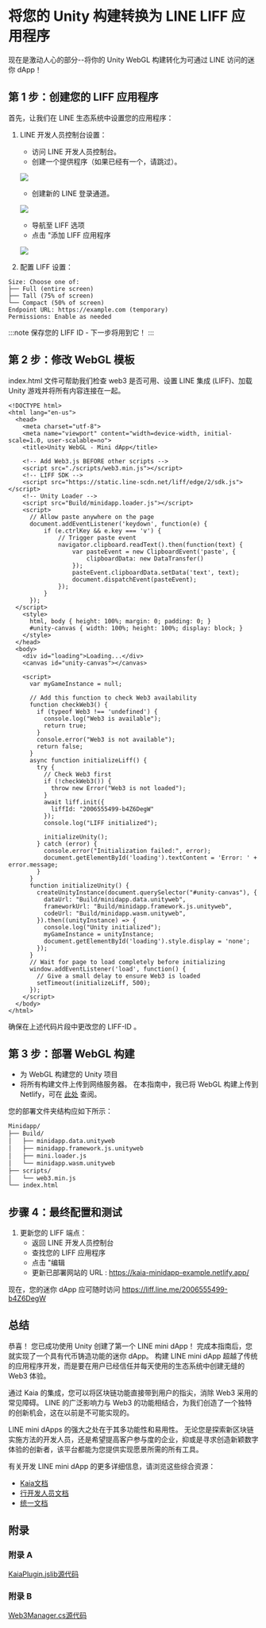 # 将您的 Unity 构建转换为 LINE LIFF 应用程序

现在是激动人心的部分--将你的 Unity WebGL 构建转化为可通过 LINE 访问的迷你 dApp！

## 第 1 步：创建您的 LIFF 应用程序<a id="create-liff-app"></a>

首先，让我们在 LINE 生态系统中设置您的应用程序：

1. LINE 开发人员控制台设置：

   - 访问 LINE 开发人员控制台。
   - 创建一个提供程序（如果已经有一个，请跳过）。

   ![](/img/minidapps/unity-minidapp/create-provider-lc.png)

   - 创建新的 LINE 登录通道。

   ![](/img/minidapps/unity-minidapp/line-login-lc.png)

   - 导航至 LIFF 选项
   - 点击 "添加 LIFF 应用程序

   ![](/img/minidapps/unity-minidapp/line-liff-add.png)

2. 配置 LIFF 设置：

```code
Size: Choose one of:
├── Full (entire screen)
├── Tall (75% of screen)
└── Compact (50% of screen)
Endpoint URL: https://example.com (temporary)
Permissions: Enable as needed
```

:::note
保存您的 LIFF ID - 下一步将用到它！
:::

## 第 2 步：修改 WebGL 模板<a id="modify-webgl-template"></a>

index.html 文件可帮助我们检查 web3 是否可用、设置 LINE 集成 (LIFF)、加载 Unity 游戏并将所有内容连接在一起。

```code
<!DOCTYPE html>
<html lang="en-us">
  <head>
    <meta charset="utf-8">
    <meta name="viewport" content="width=device-width, initial-scale=1.0, user-scalable=no">
    <title>Unity WebGL - Mini dApp</title>
    
    <!-- Add Web3.js BEFORE other scripts -->
    <script src="./scripts/web3.min.js"></script>
    <!-- LIFF SDK -->
    <script src="https://static.line-scdn.net/liff/edge/2/sdk.js"></script>
    <!-- Unity Loader -->
    <script src="Build/minidapp.loader.js"></script>
    <script>
      // Allow paste anywhere on the page
      document.addEventListener('keydown', function(e) {
          if (e.ctrlKey && e.key === 'v') {
              // Trigger paste event
              navigator.clipboard.readText().then(function(text) {
                  var pasteEvent = new ClipboardEvent('paste', {
                      clipboardData: new DataTransfer()
                  });
                  pasteEvent.clipboardData.setData('text', text);
                  document.dispatchEvent(pasteEvent);
              });
          }
      });
  </script>
    <style>
      html, body { height: 100%; margin: 0; padding: 0; }
      #unity-canvas { width: 100%; height: 100%; display: block; }
    </style>
  </head>
  <body>
    <div id="loading">Loading...</div>
    <canvas id="unity-canvas"></canvas>
    
    <script>
      var myGameInstance = null;
      
      // Add this function to check Web3 availability
      function checkWeb3() {
        if (typeof Web3 !== 'undefined') {
          console.log("Web3 is available");
          return true;
        }
        console.error("Web3 is not available");
        return false;
      }
      async function initializeLiff() {
        try {
          // Check Web3 first
          if (!checkWeb3()) {
            throw new Error("Web3 is not loaded");
          }
          await liff.init({
            liffId: "2006555499-b4Z6DegW"
          });
          console.log("LIFF initialized");
          
          initializeUnity();
        } catch (error) {
          console.error("Initialization failed:", error);
          document.getElementById('loading').textContent = 'Error: ' + error.message;
        }
      }
      function initializeUnity() {
        createUnityInstance(document.querySelector("#unity-canvas"), {
          dataUrl: "Build/minidapp.data.unityweb",
          frameworkUrl: "Build/minidapp.framework.js.unityweb",
          codeUrl: "Build/minidapp.wasm.unityweb",
        }).then((unityInstance) => {
          console.log("Unity initialized");
          myGameInstance = unityInstance;
          document.getElementById('loading').style.display = 'none';
        });
      }
      // Wait for page to load completely before initializing
      window.addEventListener('load', function() {
        // Give a small delay to ensure Web3 is loaded
        setTimeout(initializeLiff, 500);
      });
    </script>
  </body>
</html>

```

确保在上述代码片段中更改您的 LIFF-ID 。

## 第 3 步：部署 WebGL 构建<a id="step3-deploy-webgl-build"></a>

- 为 WebGL 构建您的 Unity 项目
- 将所有构建文件上传到网络服务器。 在本指南中，我已将 WebGL 构建上传到 Netlify，可在 [此处](https://kaia-minidapp-example.netlify.app/) 查阅。

您的部署文件夹结构应如下所示：

```bash
Minidapp/
├── Build/
│   ├── minidapp.data.unityweb
│   ├── minidapp.framework.js.unityweb
│   ├── mini.loader.js
│   └── minidapp.wasm.unityweb
├── scripts/
│   └── web3.min.js
└── index.html
```

## 步骤 4：最终配置和测试<a id="step4-final-config-testing"></a>

1. 更新您的 LIFF 端点：
   - 返回 LINE 开发人员控制台
   - 查找您的 LIFF 应用程序
   - 点击 "编辑
   - 更新已部署网站的 URL : https://kaia-minidapp-example.netlify.app/

现在，您的迷你 dApp 应可随时访问 https://liff.line.me/2006555499-b4Z6DegW

## 总结<a id="summing-up"></a>

恭喜！ 您已成功使用 Unity 创建了第一个 LINE mini dApp！ 完成本指南后，您就实现了一个具有代币铸造功能的迷你 dApp。 构建 LINE mini dApp 超越了传统的应用程序开发，而是要在用户已经信任并每天使用的生态系统中创建无缝的 Web3 体验。

通过 Kaia 的集成，您可以将区块链功能直接带到用户的指尖，消除 Web3 采用的常见障碍。 LINE 的广泛影响力与 Web3 的功能相结合，为我们创造了一个独特的创新机会，这在以前是不可能实现的。

LINE mini dApps 的强大之处在于其多功能性和易用性。 无论您是探索新区块链实施方法的开发人员，还是希望提高客户参与度的企业，抑或是寻求创造新颖数字体验的创新者，该平台都能为您提供实现愿景所需的所有工具。

有关开发 LINE mini dApp 的更多详细信息，请浏览这些综合资源：

- [Kaia文档](https://docs.kaia.io/)
- [行开发人员文档](https://developers.line.biz/en/docs/line-mini-app/)
- [统一文档](https://docs.unity.com/)

## 附录<a id="appendix"></a>

### 附录 A<a id="appendix-a"></a>

[KaiaPlugin.jslib源代码](https://gist.github.com/ayo-klaytn/2aad97e1e263b00f5403177a7ad1fff1#file-kaiaplugin-jslib)

### 附录 B<a id="appendix-b"></a>

[Web3Manager.cs源代码](https://gist.github.com/ayo-klaytn/2aad97e1e263b00f5403177a7ad1fff1#file-web3manager-cs)
